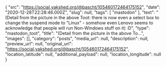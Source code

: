 {
  "src": "https://social.yakshed.org/@bascht/105460172464175152",
  "date": "2020-12-28T22:28:46.000Z",
  "slug": null,
  "tags": [
    "mastodon"
  ],
  "text": "(Detail from the picture in the above Toot: there is now even a select box to change the suspend mode to \"Linux\" - somehow even Lenovo seems to acknowledge that people will run Non-Windows stuff on it) :D",
  "type": "mastodon_toot",
  "title": "(Detail from the picture in the above To…",
  "images": [],
  "category": "posts",
  "media_url": null,
  "description": null,
  "preview_url": null,
  "original_url": "https://social.yakshed.org/@bascht/105460172464175152",
  "location_latitude": null,
  "additional_payload": null,
  "location_longitude": null
}